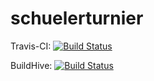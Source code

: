 schuelerturnier
===============

Travis-CI: [![Build Status](https://secure.travis-ci.org/marthaler/schuelerturnier.png)](http://travis-ci.org/marthaler/schuelerturnier)

BuildHive:   [![Build Status](https://buildhive.cloudbees.com/job/marthaler/job/schuelerturnier/badge/icon)](https://buildhive.cloudbees.com/job/marthaler/job/schuelerturnier/)
